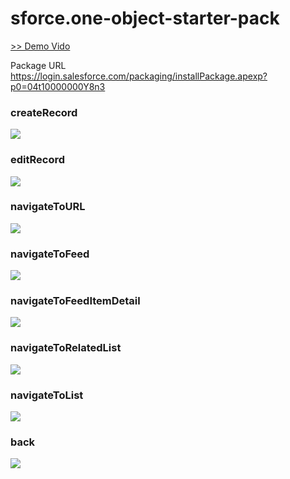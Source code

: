 # sforce.one-object-starter-pack

<a href="https://www.youtube.com/watch?v=FCVjGnHU1kg">>> Demo Vido</a>

Package URL  
<a href="https://login.salesforce.com/packaging/installPackage.apexp?p0=04t10000000Y8n3">https://login.salesforce.com/packaging/installPackage.apexp?p0=04t10000000Y8n3</a>

### createRecord
<img src="http://cdn-ak.f.st-hatena.com/images/fotolife/t/tyoshikawa1106/20150429/20150429123407.png" />

### editRecord
<img src="http://cdn-ak.f.st-hatena.com/images/fotolife/t/tyoshikawa1106/20150429/20150429123443.png" />

### navigateToURL
<img src="http://cdn-ak.f.st-hatena.com/images/fotolife/t/tyoshikawa1106/20150429/20150429123747.png" />

### navigateToFeed
<img src="http://cdn-ak.f.st-hatena.com/images/fotolife/t/tyoshikawa1106/20150429/20150429124547.png" />

### navigateToFeedItemDetail
<img src="http://cdn-ak.f.st-hatena.com/images/fotolife/t/tyoshikawa1106/20150429/20150429124626.png" />

### navigateToRelatedList
<img src="http://cdn-ak.f.st-hatena.com/images/fotolife/t/tyoshikawa1106/20150429/20150429124714.png" />

### navigateToList
<img src="http://cdn-ak.f.st-hatena.com/images/fotolife/t/tyoshikawa1106/20150429/20150429124800.png" />

### back
<img src="http://cdn-ak.f.st-hatena.com/images/fotolife/t/tyoshikawa1106/20150429/20150429124925.png" />
